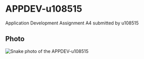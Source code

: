 # APPDEV-u108515
Application Development Assignment A4 submitted by u108515
## Photo
![Snake photo of the APPDEV-u108515](https://unsplash.com/it/foto/un-serpente-nero-e-marrone-sul-terreno-nNZo76TFdb8)
